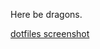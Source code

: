Here be dragons.

[dotfiles screenshot](https://user-images.githubusercontent.com/2583971/32994476-937d0b14-cd46-11e7-8240-8221aa7be7aa.png)
